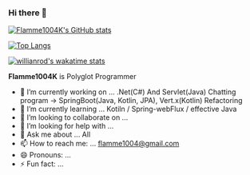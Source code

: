 ### Hi there 👋
[![Flamme1004K's GitHub stats](https://github-readme-stats.vercel.app/api?username=Flamme1004K)](https://github.com/anuraghazra/github-readme-stats)

[![Top Langs](https://github-readme-stats.vercel.app/api/top-langs/?username=Flamme1004K&layout=compact)](https://github.com/anuraghazra/github-readme-stats)

[![willianrod's wakatime stats](https://github-readme-stats.vercel.app/api/wakatime?username=Flamme1004K)](https://github.com/anuraghazra/github-readme-stats)



**Flamme1004K** is Polyglot Programmer

- 🔭 I’m currently working on ... .Net(C#) And Servlet(Java) Chatting program -> SpringBoot(Java, Kotlin, JPA), Vert.x(Kotlin) Refactoring
- 🌱 I’m currently learning ... Kotiln / Spring-webFlux / effective Java
- 👯 I’m looking to collaborate on ... 
- 🤔 I’m looking for help with ... 
- 💬 Ask me about ... All
- 📫 How to reach me: ... flamme1004@gmail.com
- 😄 Pronouns: ...
- ⚡ Fun fact: ...
